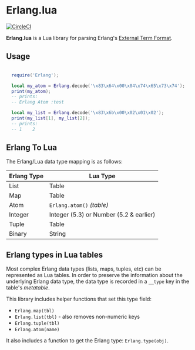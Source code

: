 # Erlang.lua
[![CircleCI](https://circleci.com/gh/locimation/Erlang.lua.svg?style=svg)](https://app.circleci.com/pipelines/github/locimation/Erlang.lua)

**Erlang.lua** is a Lua library for parsing Erlang's [External Term Format](https://www.erlang.org/doc/apps/erts/erl_ext_dist.html).

## Usage

```lua

  require('Erlang');

  local my_atom = Erlang.decode('\x83\x64\x00\x04\x74\x65\x73\x74');
  print(my_atom);
  -- prints:
  -- Erlang Atom :test

  local my_list = Erlang.decode('\x83\x6b\x00\x02\x01\x02');
  print(my_list[1], my_list[2]);
  -- prints:
  -- 1    2

```

## Erlang To Lua

The Erlang/Lua data type mapping is as follows:

| Erlang Type | Lua Type                                |
| ----------- | -------------                           |
| List        | Table                                   |
| Map         | Table                                   |
| Atom        | `Erlang.atom()` *(table)*                 |
| Integer     | Integer (5.3) or Number (5.2 & earlier) |
| Tuple       | Table                                   |
| Binary      | String                                  |

## Erlang types in Lua tables

Most complex Erlang data types (lists, maps, tuples, etc) can be represented as Lua tables.
In order to preserve the information about the underlying Erlang data type, the data type is recorded in a `__type` key in the table's *metatable*.

This library includes helper functions that set this type field:
 - `Erlang.map(tbl)`
 - `Erlang.list(tbl)` - also removes non-numeric keys
 - `Erlang.tuple(tbl)`
 - `Erlang.atom(name)`

It also includes a function to get the Erlang type: `Erlang.type(obj)`.
